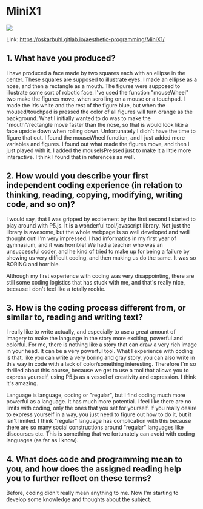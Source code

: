 # MiniX1

![](MiniX1)

Link: https://oskarbuhl.gitlab.io/aesthetic-programming/MiniX1/


## 1. What have you produced?
I have produced a face made by two squares each with an ellipse in the center. These squares are supposed to illustrate eyes. I made an ellipse as a nose, and then a rectangle as a mouth. The figures were supposed to illustrate some sort of robotic face. I've used the function "mouseWheel" two make the figures move, when scrolling on a mouse or a touchpad. I made the iris white and the rest of the figure blue, but when the moused/touchpad is pressed the color of all figures will turn orange as the background. What I initially wanted to do was to make the "mouth"/rectangle move faster than the nose, so that is would look like a face upside down when rolling down. Unfortunately I didn't have the time to figure that out. I found the mouseWheel function, and I just added more variables and figures. I found out what made the figures move, and then I just played with it. I added the mouseIsPressed just to make it a little more interactive. I think I found that in references as well.

## 2. How would you describe your first independent coding experience (in relation to thinking, reading, copying, modifying, writing code, and so on)?
I would say, that I was gripped by excitement by the first second I started to play around with P5.js. It is a wonderful tool/javascript library. Not just the library is awesome, but the whole webpage is so well developed and well thought out! I'm very impressed. I had informatics in my first year of gymnasium, and it was horrible! We had a teacher who was an unsuccessful coder, and he kind of tried to make up for being a failure by showing us very difficult coding, and then making us do the same. It was so BORING and horrible.

Although my first experience with coding was very disappointing, there are still some coding logistics that has stuck with me, and that's really nice, because I don't feel like a totally rookie.

## 3. How is the coding process different from, or similar to, reading and writing text?

I really like to write actually, and especially to use a great amount of imagery to make the language in the story more exciting, powerful and colorful. For me, there is nothing like a story that can draw a very rich image in your head. It can be a very powerful tool. What I experience with coding is that, like you can write a very boring and gray story, you can also write in this way in code with a lack of color/something interesting. Therefore I'm so thrilled about this course, because we get to use a tool that allows you to express yourself, using P5.js as a vessel of creativity and expression. I think it's amazing.

Language is language, coding or "regular", but I find coding much more powerful as a language. It has much more potential. I feel like there are no limits with coding, only the ones that you set for yourself. If you really desire to express yourself in a way, you just need to figure out how to do it, but it isn't limited. I think "regular" language has complication with this because there are so many social constructions around "regular" languages like discourses etc. This is something that we fortunately can avoid with coding languages (as far as I know).

## 4. What does code and programming mean to you, and how does the assigned reading help you to further reflect on these terms?

Before, coding didn't really mean anything to me. Now I'm starting to develop some knowledge and thoughts about the subject.
